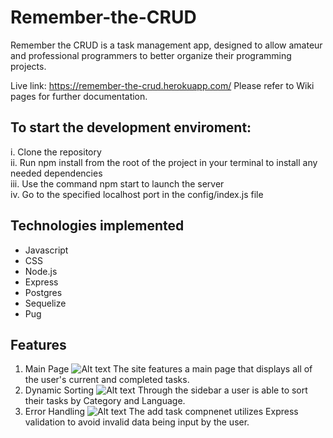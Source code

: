# Remember-the-CRUD
Remember the CRUD is a task management app, designed to allow amateur and professional programmers to better organize their programming projects.

Live link: https://remember-the-crud.herokuapp.com/
Please refer to Wiki pages for further documentation.

## To start the development enviroment:
i. Clone the repository <br />
ii. Run npm install from the root of the project in your terminal to install any needed dependencies <br />
iii. Use the command npm start to launch the server <br />
iv. Go to the specified localhost port in the config/index.js file 

## Technologies implemented
* Javascript
* CSS
* Node.js
* Express
* Postgres
* Sequelize
* Pug

## Features
1. Main Page
   ![Alt text](https://wziller-personal-portfolio.s3.us-east-2.amazonaws.com/project-images/rtc-mainpage-screenshot.PNG)
   The site features a main page that displays all of the user's current and completed tasks.
2. Dynamic Sorting
   ![Alt text](https://wziller-personal-portfolio.s3.us-east-2.amazonaws.com/project-images/rtc-dynamic-sorting-screenshot.PNG)
   Through the sidebar a user is able to sort their tasks by Category and Language.
3. Error Handling
   ![Alt text](https://wziller-personal-portfolio.s3.us-east-2.amazonaws.com/project-images/rtc-error-handling-screenshot.PNG)
   The add task compnenet utilizes Express validation to avoid invalid data being input by the user.
